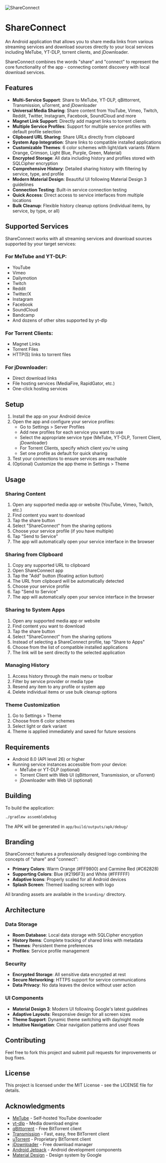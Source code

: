 ![ShareConnect](assets/Dark_Banner.jpg)

# ShareConnect

An Android application that allows you to share media links from various streaming services and download sources directly to your local services including MeTube, YT-DLP, torrent clients, and jDownloader.

ShareConnect combines the words "share" and "connect" to represent the core functionality of the app - connecting content discovery with local download services.

## Features

- **Multi-Service Support**: Share to MeTube, YT-DLP, qBittorrent, Transmission, uTorrent, and jDownloader
- **Universal Media Sharing**: Share content from YouTube, Vimeo, Twitch, Reddit, Twitter, Instagram, Facebook, SoundCloud and more
- **Magnet Link Support**: Directly add magnet links to torrent clients
- **Multiple Service Profiles**: Support for multiple service profiles with default profile selection
- **Clipboard URL Sharing**: Share URLs directly from clipboard
- **System App Integration**: Share links to compatible installed applications
- **Customizable Themes**: 6 color schemes with light/dark variants (Warm Orange, Crimson, Light Blue, Purple, Green, Material)
- **Encrypted Storage**: All data including history and profiles stored with SQLCipher encryption
- **Comprehensive History**: Detailed sharing history with filtering by service, type, and profile
- **Modern Material Design**: Beautiful UI following Material Design 3 guidelines
- **Connection Testing**: Built-in service connection testing
- **Quick Access**: Direct access to service interfaces from multiple locations
- **Bulk Cleanup**: Flexible history cleanup options (individual items, by service, by type, or all)

## Supported Services

ShareConnect works with all streaming services and download sources supported by your target services:

### For MeTube and YT-DLP:
- YouTube
- Vimeo
- Dailymotion
- Twitch
- Reddit
- Twitter/X
- Instagram
- Facebook
- SoundCloud
- Bandcamp
- And dozens of other sites supported by yt-dlp

### For Torrent Clients:
- Magnet Links
- Torrent Files
- HTTP(S) links to torrent files

### For jDownloader:
- Direct download links
- File hosting services (MediaFire, RapidGator, etc.)
- One-click hosting services

## Setup

1. Install the app on your Android device
2. Open the app and configure your service profiles:
   - Go to Settings > Server Profiles
   - Add new profiles for each service you want to use
   - Select the appropriate service type (MeTube, YT-DLP, Torrent Client, jDownloader)
   - For Torrent Clients, specify which client you're using
   - Set one profile as default for quick sharing
3. Test your connections to ensure services are reachable
4. (Optional) Customize the app theme in Settings > Theme

## Usage

### Sharing Content

1. Open any supported media app or website (YouTube, Vimeo, Twitch, etc.)
2. Find content you want to download
3. Tap the share button
4. Select "ShareConnect" from the sharing options
5. Choose your service profile (if you have multiple)
6. Tap "Send to Service"
7. The app will automatically open your service interface in the browser

### Sharing from Clipboard

1. Copy any supported URL to clipboard
2. Open ShareConnect app
3. Tap the "Add" button (floating action button)
4. The URL from clipboard will be automatically detected
5. Choose your service profile
6. Tap "Send to Service"
7. The app will automatically open your service interface in the browser

### Sharing to System Apps

1. Open any supported media app or website
2. Find content you want to download
3. Tap the share button
4. Select "ShareConnect" from the sharing options
5. Instead of selecting a ShareConnect profile, tap "Share to Apps"
6. Choose from the list of compatible installed applications
7. The link will be sent directly to the selected application

### Managing History

1. Access history through the main menu or toolbar
2. Filter by service provider or media type
3. Resend any item to any profile or system app
4. Delete individual items or use bulk cleanup options

### Theme Customization

1. Go to Settings > Theme
2. Choose from 6 color schemes
3. Select light or dark variant
4. Theme is applied immediately and saved for future sessions

## Requirements

- Android 8.0 (API level 26) or higher
- Running service instances accessible from your device:
  - MeTube or YT-DLP (optional)
  - Torrent Client with Web UI (qBittorrent, Transmission, or uTorrent)
  - jDownloader with Web UI (optional)

## Building

To build the application:

```bash
./gradlew assembleDebug
```

The APK will be generated in `app/build/outputs/apk/debug/`

## Branding

ShareConnect features a professionally designed logo combining the concepts of "share" and "connect":

- **Primary Colors**: Warm Orange (#FF9800) and Carmine Red (#C62828)
- **Supporting Colors**: Blue (#2196F3) and White (#FFFFFF)
- **Adaptive Icons**: Properly scaled for all Android devices
- **Splash Screen**: Themed loading screen with logo

All branding assets are available in the `branding/` directory.

## Architecture

### Data Storage

- **Room Database**: Local data storage with SQLCipher encryption
- **History Items**: Complete tracking of shared links with metadata
- **Themes**: Persistent theme preferences
- **Profiles**: Service profile management

### Security

- **Encrypted Storage**: All sensitive data encrypted at rest
- **Secure Networking**: HTTPS support for service communications
- **Data Privacy**: No data leaves the device without user action

### UI Components

- **Material Design 3**: Modern UI following Google's latest guidelines
- **Adaptive Layouts**: Responsive design for all screen sizes
- **Theme Support**: Dynamic theme switching with day/night mode
- **Intuitive Navigation**: Clear navigation patterns and user flows

## Contributing

Feel free to fork this project and submit pull requests for improvements or bug fixes.

## License

This project is licensed under the MIT License - see the LICENSE file for details.

## Acknowledgments

- [MeTube](https://github.com/alexta69/metube) - Self-hosted YouTube downloader
- [yt-dlp](https://github.com/yt-dlp/yt-dlp) - Media download engine
- [qBittorrent](https://www.qbittorrent.org/) - Free BitTorrent client
- [Transmission](https://transmissionbt.com/) - Fast, easy, free BitTorrent client
- [uTorrent](https://www.utorrent.com/) - Proprietary BitTorrent client
- [jDownloader](https://jdownloader.org/) - Free download manager
- [Android Jetpack](https://developer.android.com/jetpack) - Android development components
- [Material Design](https://m3.material.io/) - Design system by Google